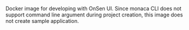 Docker image for developing with OnSen UI.
Since monaca CLI does not support command line argument during project creation, this image does not create sample application.
